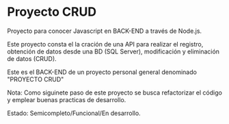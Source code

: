 # Proyecto CRUD  
Proyecto para conocer Javascript en BACK-END a través de Node.js.  

Este proyecto consta el la cración de una API para realizar el registro, obtención de datos desde una BD (SQL Server), modificación y eliminación de datos (CRUD).  

Este es el BACK-END de un proyecto personal general denominado "PROYECTO CRUD"

Nota: Como siguinete paso de este proyecto se busca refactorizar el código y emplear buenas practicas de desarrollo.

Estado: Semicompleto/Funcional/En desarrollo.
